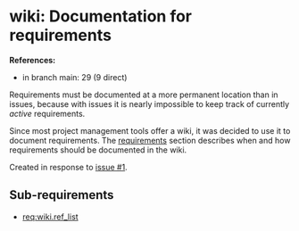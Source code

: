 # wiki: Documentation for requirements

**References:**

- in branch main: 29 (9 direct)

Requirements must be documented at a more permanent location than in issues,
because with issues it is nearly impossible to keep track of currently *active* requirements.

Since most project management tools offer a wiki, it was decided to use it to document requirements.
The [requirements](5-Requirements) section describes when and how requirements should be documented in the wiki.

Created in response to [issue #1](https://github.com/mhatzl/mantra/issues/1).

## Sub-requirements

- [req:wiki.ref_list](5-REQ-wiki.ref_list)
